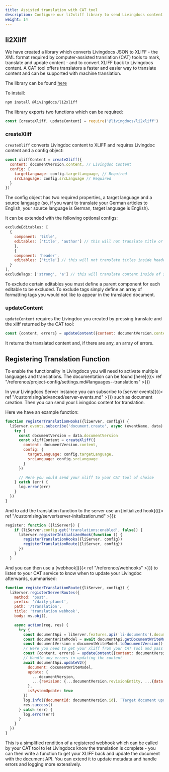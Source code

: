 ```yaml
---
title: Assisted translation with CAT tool
description: Configure our li2xliff library to send Livingdocs content to CAT tools
weight: 14
---
```


## li2Xliff

We have created a library which converts Livingdocs JSON to XLIFF - the XML format required by computer-assisted translation (CAT) tools to mark, translate and update content - and to convert XLIFF back to Livingdocs content. A CAT tool offers translators a faster and easier way to translate content and can be supported with machine translation.

The library can be found [here](https://github.com/livingdocsIO/Li2Xliff)

To install:

```js
npm install @livingdocs/li2xliff
```

The library exports two functions which can be required:

```js
const {createXliff, updateContent} = require('@livingdocs/li2xliff')
```

### createXliff

`createXliff` converts Livingdoc content to XLIFF and requires Livingdoc content and a config object:

```js
const xliffContent = createXliff({
  content: documentVersion.content, // Livingdoc Content
  config: {
    targetLanguage: config.targetLanguage, // Required
    srcLanguage: config.srcLanguage // Required
  }
})
```

The config object has two required properties, a target language and a source language (so, if you want to translate your German articles to English, your source language is German, target language is English).

It can be extended with the following optional configs:

```js
excludeEditables: [
  {
    component: 'title',
    editables: ['title', 'author'] // this will not translate title or author editables inside title components
    },
    {
    component: 'header',
    editables: ['title'] // this will not translate titles inside header components
  }
],
excludeTags: ['strong', 'a'] // this will translate content inside of strong and anchor tags, but will not preserve the formatting
```

To exclude certain editables you must define a parent component for each editable to be excluded. To exclude tags simply define an array of formatting tags you would not like to appear in the translated document.

### updateContent

`updateContent` requires the Livingdoc you created by pressing translate and the xliff returned by the CAT tool:

```js
const {content, errors} = updateContent({content: documentVersion.content, xliff})
```

It returns the translated content and, if there are any, an array of errors.

## Registering Translation Function

To enable the functionality in Livingdocs you will need to activate multiple languages and translations. The documentation can be found [here]({{< ref "/reference/project-config/settings.md#languages--translations" >}})

In your Livingdocs Server instance you can subscribe to [server events]({{< ref "/customising/advanced/server-events.md" >}}) such as document creation. Then you can send your Livingdoc content for translation.

Here we have an example function:

```js
function registerTranslationHooks({liServer, config}) {
  liServer.events.subscribe('document.create', async (eventName, data) => {
    try {
      const documentVersion = data.documentVersion
      const xliffContent = createXliff({
        content: documentVersion.content,
        config: {
          targetLanguage: config.targetLanguage,
          srcLanguage: config.srcLanguage
        }
      })

      // Here you would send your xliff to your CAT tool of choice
    } catch (err) {
      log.error(err)
    }
  })
}
```

And to add the translation function to the server use an [initialized hook]({{< ref "/customising/server/server-initalization.md" >}}):

```js
register: function ({liServer}) {
    if (liServer.config.get('translations:enabled', false)) {
      liServer.registerInitializedHook(function () {
        registerTranslationHooks({liServer, config})
        registerTranslationRoute({liServer, config})
      })
    }
  }
```

And you can then use a [webhook]({{< ref "/reference/webhooks" >}}) to listen to your CAT service to know when to update your Livingdoc afterwards, summarised:

```js
function registerTranslationRoute({liServer, config}) {
  liServer.registerServerRoutes({
    method: 'post',
    prefix: '/daily-planet',
    path: '/translation',
    title: 'translation webhook',
    body: ms.obj(),

    async action(req, res) {
      try {
        const documentApi = liServer.features.api('li-documents').document // Get the document API
        const documentWriteModel = await documentApi.getDocumentWriteModel({projectId, documentId})
        const documentVersion = documentWriteModel.toDocumentVersion()
        // Here you need to get your xliff from your CAT Tool and pass it to updateContent:
        const {content, errors} = updateContent({content: documentVersion.content, xliff})
        // Handle any errors in updating the content
        await documentApi.updateV2({
          document: documentWriteModel,
          update: {
            ...documentVersion,
            ...{revision: {...documentVersion.revisionEntity, ...{data: {content}}}}
          },
          isSystemUpdate: true
        })
        log.info({documentId: documentVersion.id}, `Target document updated.`)
        res.success()
      } catch (err) {
        log.error(err)
      }
    }
  })
}
```

This is a simplified rendition of a registered webhook which can be called by your CAT tool to let Livingdocs know the translation is complete - you can then write a function to get your XLIFF back and update the document with the document API. You can extend it to update metadata and handle errors and logging more extensively.
